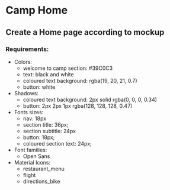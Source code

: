 # Camp Home

## Create a Home page according to mockup

### Requirements:
* Colors:
    + welcome to camp section: #39C0C3
    + text: black and white
    + coloured text background: rgba(19, 20, 21, 0.7)
    + button: white
* Shadows:
    + coloured text background: 2px solid rgba(0, 0, 0, 0.34)
    + button: 2px 2px 1px rgba(128, 128, 128, 0.47)
* Fonts sizes:
    + nav: 18px
    + section title: 36px;
    + section subtitle: 24px
    + button: 18px;
    + coloured section text: 24px;
* Font families:
    + Open Sans
* Material Icons: 
    + restaurant_menu
    + flight
    + directions_bike
